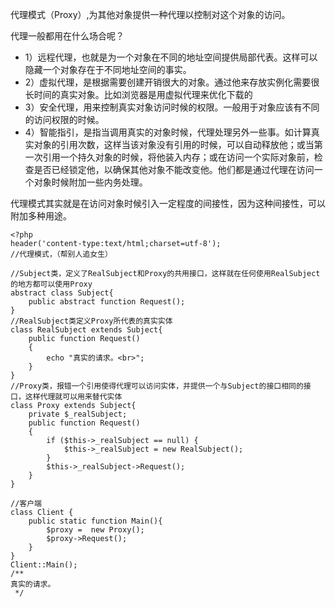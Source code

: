 代理模式（Proxy）,为其他对象提供一种代理以控制对这个对象的访问。

代理一般都用在什么场合呢？
- 1）远程代理，也就是为一个对象在不同的地址空间提供局部代表。这样可以隐藏一个对象存在于不同地址空间的事实。
- 2）虚拟代理，是根据需要创建开销很大的对象。通过他来存放实例化需要很长时间的真实对象。比如浏览器是用虚拟代理来优化下载的
- 3）安全代理，用来控制真实对象访问时候的权限。一般用于对象应该有不同的访问权限的时候。
- 4）智能指引，是指当调用真实的对象时候，代理处理另外一些事。如计算真实对象的引用次数，这样当该对象没有引用的时候，可以自动释放他；或当第一次引用一个持久对象的时候，将他装入内存；或在访问一个实际对象前，检查是否已经锁定他，以确保其他对象不能改变他。他们都是通过代理在访问一个对象时候附加一些内务处理。

代理模式其实就是在访问对象时候引入一定程度的间接性，因为这种间接性，可以附加多种用途。

```
<?php
header('content-type:text/html;charset=utf-8');
//代理模式，（帮别人追女生）

//Subject类，定义了RealSubject和Proxy的共用接口，这样就在任何使用RealSubject的地方都可以使用Proxy
abstract class Subject{
    public abstract function Request();
}
//RealSubject类定义Proxy所代表的真实实体
class RealSubject extends Subject{
    public function Request()
    {
        echo "真实的请求。<br>";
    }
}
//Proxy类，报错一个引用使得代理可以访问实体，并提供一个与Subject的接口相同的接口，这样代理就可以用来替代实体
class Proxy extends Subject{
    private $_realSubject;
    public function Request()
    {
        if ($this->_realSubject == null) {
            $this->_realSubject = new RealSubject();
        }
        $this->_realSubject->Request();
    }
}

//客户端
class Client {
    public static function Main(){
        $proxy =  new Proxy();
        $proxy->Request();
    }
}
Client::Main();
/**
真实的请求。
 */

```